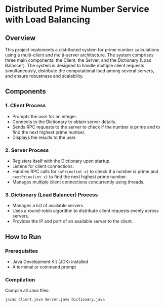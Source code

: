 # Distributed Prime Number Service with Load Balancing

## Overview

This project implements a distributed system for prime number calculations using a multi-client and multi-server architecture. The system comprises three main components: the Client, the Server, and the Dictionary (Load Balancer). The system is designed to handle multiple client requests simultaneously, distribute the computational load among several servers, and ensure robustness and scalability.

## Components

### 1. Client Process
- Prompts the user for an integer.
- Connects to the Dictionary to obtain server details.
- Sends RPC requests to the server to check if the number is prime and to find the next highest prime number.
- Displays the results to the user.

### 2. Server Process
- Registers itself with the Dictionary upon startup.
- Listens for client connections.
- Handles RPC calls for `isPrime(int x)` to check if a number is prime and `nextPrime(int x)` to find the next highest prime number.
- Manages multiple client connections concurrently using threads.

### 3. Dictionary (Load Balancer) Process
- Manages a list of available servers.
- Uses a round-robin algorithm to distribute client requests evenly across servers.
- Provides the IP and port of an available server to the client.

## How to Run

### Prerequisites
- Java Development Kit (JDK) installed
- A terminal or command prompt

### Compilation
Compile all Java files:
```sh
javac Client.java Server.java Dictionary.java
